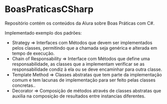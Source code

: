 # BoasPraticasCSharp
Repositório contém os conteúdos da Alura sobre Boas Práticas com C#.

Implementado exemplo dos padrões:
 * Strategy => Interfaces com Métodos que devem ser implementados pelos classes, permitindo que a chamada seja genérica e alterada em tempo de execução.
 * Chain of Responsability => Interface com Métodos que define uma responsabilidade, as classes que a implementam verificar se as responsabilidade condiz à ela ou se deve encaminhar para outra classe.
 * Template Method => Classes abstratas que tem parte da implementação comum e tem lacunas de implementação para ser feito pelas classes concretas..
 * Decorator => Composição de métodos através de classes abstratas que auxilia na composição de resultados entre instancias diferentes.